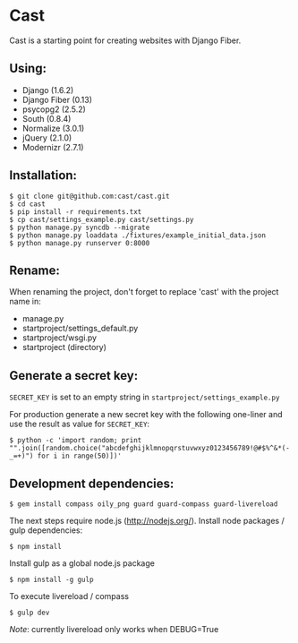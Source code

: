 # Cast

Cast is a starting point for creating websites with Django Fiber.

## Using:

* Django (1.6.2)
* Django Fiber (0.13)
* psycopg2 (2.5.2)
* South (0.8.4)
* Normalize (3.0.1)
* jQuery (2.1.0)
* Modernizr (2.7.1)

## Installation:

	$ git clone git@github.com:cast/cast.git
	$ cd cast
	$ pip install -r requirements.txt
	$ cp cast/settings_example.py cast/settings.py
	$ python manage.py syncdb --migrate
	$ python manage.py loaddata ./fixtures/example_initial_data.json
	$ python manage.py runserver 0:8000


## Rename:

When renaming the project, don't forget to replace 'cast' with the project name in:

* manage.py
* startproject/settings_default.py
* startproject/wsgi.py
* startproject (directory)


## Generate a secret key:

`SECRET_KEY` is set to an empty string in `startproject/settings_example.py`

For production generate a new secret key with the following one-liner and use the result as value for `SECRET_KEY`:

	$ python -c 'import random; print "".join([random.choice("abcdefghijklmnopqrstuvwxyz0123456789!@#$%^&*(-_=+)") for i in range(50)])'


## Development dependencies:

    $ gem install compass oily_png guard guard-compass guard-livereload

The next steps require node.js (<http://nodejs.org/>).
Install node packages / gulp dependencies:

    $ npm install

Install gulp as a global node.js package

	$ npm install -g gulp

To execute livereload / compass

	$ gulp dev
	
*Note*: currently livereload only works when DEBUG=True

